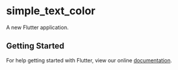 # simple_text_color

A new Flutter application.

## Getting Started

For help getting started with Flutter, view our online
[documentation](https://flutter.io/).
